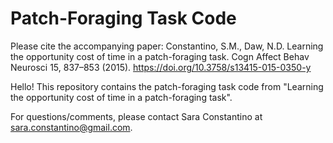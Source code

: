 # Patch-Foraging Task Code

Please cite the accompanying paper: Constantino, S.M., Daw, N.D. Learning the opportunity cost of time in a patch-foraging task. Cogn Affect Behav Neurosci 15, 837–853 (2015). https://doi.org/10.3758/s13415-015-0350-y

Hello! This repository contains the patch-foraging task code from "Learning the opportunity cost of time in a patch-foraging task".



For questions/comments, please contact Sara Constantino at sara.constantino@gmail.com.
